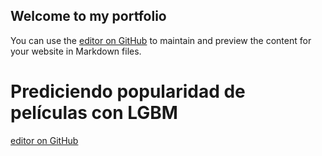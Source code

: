 ## Welcome to my portfolio

You can use the [editor on GitHub](https://github.com/pablofp92/pablofp92/edit/main/docs/index.md) to maintain and preview the content for your website in Markdown files.

# Prediciendo popularidad de películas con LGBM 
[editor on GitHub](https://github.com/pablofp92/pablofp92/edit/main/docs/index.md)
